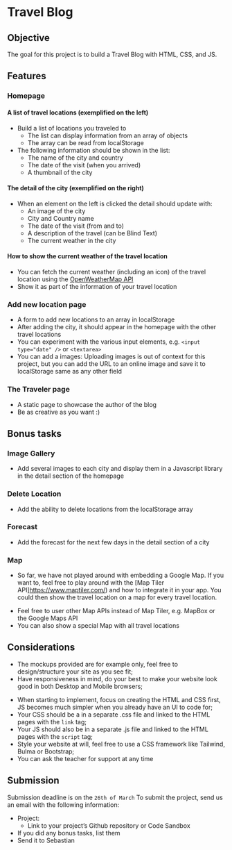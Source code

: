 # Travel Blog

## Objective
The goal for this project is to build a Travel Blog with HTML, CSS, and JS.

## Features
### Homepage
#### A list of travel locations (exemplified on the left)
- Build a list of locations you traveled to
	- The list can display information from an array of objects
	- The array can be read from localStorage
- The following information should be shown in the list:
	- The name of the city and country
	- The date of the visit (when you arrived)
	- A thumbnail of the city
#### The detail of the city (exemplified on the right)
* When an element on the left is clicked the detail should update with:
	- An image of the city
	- City and Country name
	* The date of the visit (from and to)
	* A description of the travel (can be Blind Text)
	* The current weather in the city 
#### How to show the current weather of the travel location
* You can fetch the current weather (including an icon) of the travel location using the [OpenWeatherMap API](https://openweathermap.org/api)
* Show it as part of the information of your travel location

### Add new location page
- A form to add new locations to an array in localStorage
- After adding the city, it should appear in the homepage with the other travel locations
- You can experiment with the various input elements, e.g. `<input type="date" />` or `<textarea>`
- You can add a images: Uploading images is out of context for this project, but you can add the URL to an online image and save it to localStorage same as any other field

### The Traveler page
- A static page to showcase the author of the blog
- Be as creative as you want :)

## Bonus tasks
### Image Gallery
* Add several images to each city and display them in a Javascript library in the detail section of the homepage

### Delete Location
* Add the ability to delete locations from the localStorage array

### Forecast
* Add the forecast for the next few days in the detail section of a city

### Map
- So far, we have not played around with embedding a Google Map. If you want to, feel free to play around with the [Map Tiler API]https://www.maptiler.com/) and how to integrate it in your app. You could then show the travel location on a map for every travel location.
* Feel free to user other Map APIs instead of Map Tiler, e.g. MapBox or the Google Maps API
* You can also show a special Map with all travel locations

## Considerations
* The mockups provided are for example only, feel free to design/structure your site as you see fit;
* Have responsiveness in mind, do your best to make your website look good in both Desktop and Mobile browsers;
- When starting to implement, focus on creating the HTML and CSS first, JS becomes much simpler when you already have an UI to code for;
- Your CSS should be a in a separate .css file and linked to the HTML pages with the `link` tag;
- Your JS should also be in a separate .js file and linked to the HTML pages with the `script` tag;
- Style your website at will, feel free to use a CSS framework like Tailwind, Bulma or Bootstrap;
- You can ask the teacher for support at any time

## Submission
Submission deadline is on the `26th of March`
To submit the project, send us an email with the following information:
- Project:
	* Link to your project’s Github repository or Code Sandbox
- If you did any bonus tasks, list them
- Send it to Sebastian
